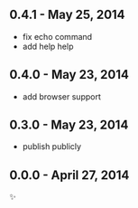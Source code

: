 
0.4.1 - May 25, 2014
--------------------
* fix echo command
* add help help

0.4.0 - May 23, 2014
--------------------
* add browser support

0.3.0 - May 23, 2014
--------------------
* publish publicly

0.0.0 - April 27, 2014
----------------------
:sparkles: